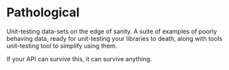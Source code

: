 Pathological
===========================
Unit-testing data-sets on the edge of sanity.
A suite of examples of poorly behaving data, ready for unit-testing your
libraries to death, along with tools unit-testing tool to simplify using them.

If your API can survive this, it can survive anything.
